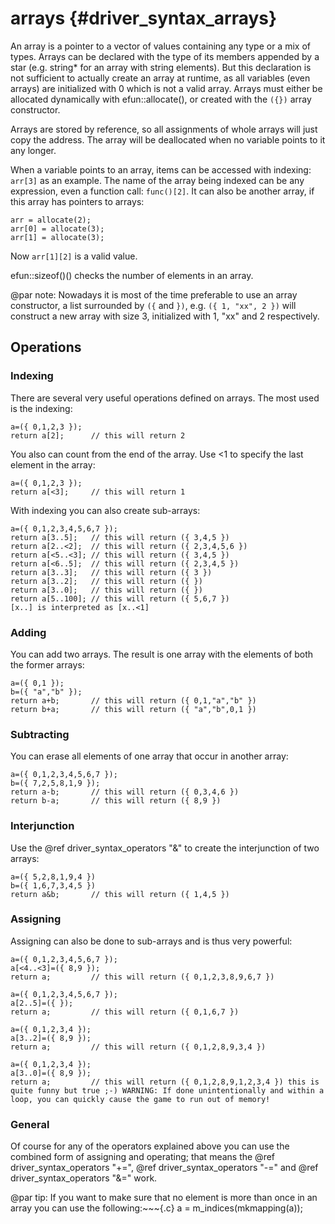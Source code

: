 arrays {#driver_syntax_arrays}
==============================
An array is a pointer to a vector of values containing any type or a mix of types. Arrays can be declared with the type of its members appended by a star (e.g. string* for an array with string elements). But this declaration is not sufficient to actually create an array at runtime, as all variables (even arrays) are initialized with 0 which is not a valid array. Arrays must either be allocated dynamically with efun::allocate(), or created with the `({})` array constructor.

Arrays are stored by reference, so all assignments of whole arrays will just copy the address. The array will be deallocated when no variable points to it any longer.

When a variable points to an array, items can be accessed with indexing: `arr[3]` as an example. The name of the array being indexed can be any expression, even a function call: `func()[2]`. It can also be another array, if this array has pointers to arrays:

~~~{.c}
arr = allocate(2);
arr[0] = allocate(3);
arr[1] = allocate(3);

~~~
Now `arr[1][2]` is a valid value.

efun::sizeof()() checks the number of elements in an array.

@par note: Nowadays it is most of the time preferable to use an array constructor, a list surrounded by `({` and `})`, e.g. `({ 1, "xx", 2 })` will construct a new array with size 3, initialized with 1, "xx" and 2 respectively.

## Operations #

### Indexing #

There are several very useful operations defined on arrays. The most used is the indexing:

~~~{.c}
a=({ 0,1,2,3 });
return a[2];      // this will return 2

~~~
You also can count from the end of the array. Use <1 to specify the last element in the array:

~~~{.c}
a=({ 0,1,2,3 });
return a[<3];     // this will return 1

~~~
With indexing you can also create sub-arrays:

~~~{.c}
a=({ 0,1,2,3,4,5,6,7 });
return a[3..5];   // this will return ({ 3,4,5 })
return a[2..<2];  // this will return ({ 2,3,4,5,6 })
return a[<5..<3]; // this will return ({ 3,4,5 })
return a[<6..5];  // this will return ({ 2,3,4,5 })
return a[3..3];   // this will return ({ 3 })
return a[3..2];   // this will return ({ })
return a[3..0];   // this will return ({ })
return a[5..100]; // this will return ({ 5,6,7 })
[x..] is interpreted as [x..<1]

~~~

### Adding #

You can add two arrays. The result is one array with the elements of both the former arrays:

~~~{.c}
a=({ 0,1 });
b=({ "a","b" });
return a+b;       // this will return ({ 0,1,"a","b" })
return b+a;       // this will return ({ "a","b",0,1 })

~~~

### Subtracting #

You can erase all elements of one array that occur in another array:

~~~{.c}
a=({ 0,1,2,3,4,5,6,7 });
b=({ 7,2,5,8,1,9 });
return a-b;       // this will return ({ 0,3,4,6 })
return b-a;       // this will return ({ 8,9 })

~~~

### Interjunction #

Use the @ref driver_syntax_operators "&" to create the interjunction of two arrays:

~~~{.c}
a=({ 5,2,8,1,9,4 })
b=({ 1,6,7,3,4,5 })
return a&b;       // this will return ({ 1,4,5 })

~~~

### Assigning #

Assigning can also be done to sub-arrays and is thus very powerful:

~~~{.c}
a=({ 0,1,2,3,4,5,6,7 });
a[<4..<3]=({ 8,9 });
return a;         // this will return ({ 0,1,2,3,8,9,6,7 })

a=({ 0,1,2,3,4,5,6,7 });
a[2..5]=({ });
return a;         // this will return ({ 0,1,6,7 })

a=({ 0,1,2,3,4 });
a[3..2]=({ 8,9 });
return a;         // this will return ({ 0,1,2,8,9,3,4 })

a=({ 0,1,2,3,4 });
a[3..0]=({ 8,9 });
return a;         // this will return ({ 0,1,2,8,9,1,2,3,4 }) this is quite funny but true ;-) WARNING: If done unintentionally and within a loop, you can quickly cause the game to run out of memory!

~~~

### General #

Of course for any of the operators explained above you can use the combined form of assigning and operating; that means the @ref driver_syntax_operators "+=", @ref driver_syntax_operators "-=" and @ref driver_syntax_operators "&=" work.

@par tip: If you want to make sure that no element is more than once in an array you can use the following:~~~{.c}
a = m_indices(mkmapping(a));

~~~This creates a mapping out of the array and recreates the array at once. The elements in the array can be shuffled by this procedure.
